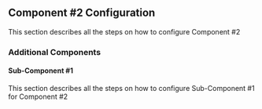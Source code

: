 ## Component #2 Configuration

This section describes all the steps on how to configure Component #2

### Additional Components
#### Sub-Component #1

This section describes all the steps on how to configure Sub-Component #1 for Component #2
